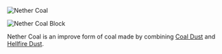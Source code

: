 ![Nether Coal](item:betterwithmods:material@1)

![Nether Coal Block](block:betterwithmods:aesthetic@13)    

Nether Coal is an improve form of coal made by combining [Coal Dust](carbon_dust.md) and [Hellfire Dust](hellfire_dust.md).